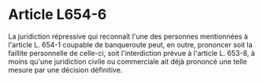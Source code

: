 # Article L654-6

La juridiction répressive qui reconnaît l'une des personnes mentionnées à l'article L. 654-1 coupable de banqueroute peut, en outre, prononcer soit la faillite personnelle de celle-ci, soit l'interdiction prévue à l'article L. 653-8, à moins qu'une juridiction civile ou commerciale ait déjà prononcé une telle mesure par une décision définitive.